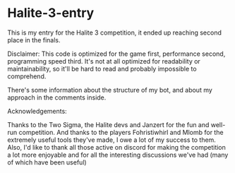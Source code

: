 # Halite-3-entry

This is my entry for the Halite 3 competition, it ended up reaching second place in the finals.

Disclaimer: This code is optimized for the game first, performance second, programming speed third. It's not at all optimized for readability or maintainability, so it'll be hard to read and probably impossible to comprehend.

There's some information about the structure of my bot, and about my approach in the comments inside.

Acknowledgements:

Thanks to the Two Sigma, the Halite devs and Janzert for the fun and well-run competition. And thanks to the players Fohristiwhirl and Mlomb for the extremely useful tools they've made, I owe a lot of my success to them. Also, I'd like to thank all those active on discord for making the competition a lot more enjoyable and for all the interesting discussions we've had (many of which have been useful)


